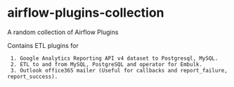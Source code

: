# airflow-plugins-collection
A random collection of Airflow Plugins 


Contains ETL plugins for 

     1. Google Analytics Reporting API v4 dataset to Postgresql, MySQL.  
     2. ETL to and from MySQL, PostgreSQL and operator for Embulk.  
     3. Outlook office365 mailer (Useful for callbacks and report_failure, report_success).  
